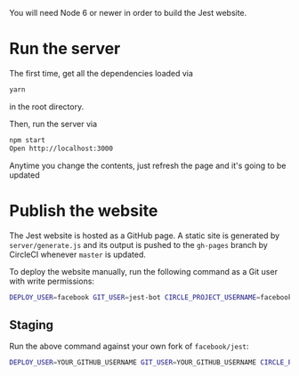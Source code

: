 You will need Node 6 or newer in order to build the Jest website.

# Run the server

The first time, get all the dependencies loaded via

```bash
yarn
```

in the root directory.

Then, run the server via

```bash
npm start
Open http://localhost:3000
```

Anytime you change the contents, just refresh the page and it's going to be
updated

# Publish the website

The Jest website is hosted as a GitHub page. A static site is generated by
`server/generate.js` and its output is pushed to the `gh-pages` branch by
CircleCI whenever `master` is updated.

To deploy the website manually, run the following command as a Git user with
write permissions:

```bash
DEPLOY_USER=facebook GIT_USER=jest-bot CIRCLE_PROJECT_USERNAME=facebook CIRCLE_PROJECT_REPONAME=jest npm run gh-pages
```

## Staging

Run the above command against your own fork of `facebook/jest`:

```bash
DEPLOY_USER=YOUR_GITHUB_USERNAME GIT_USER=YOUR_GITHUB_USERNAME CIRCLE_PROJECT_USERNAME=YOUR_GITHUB_USERNAME CIRCLE_PROJECT_REPONAME=jest npm run gh-pages
```
